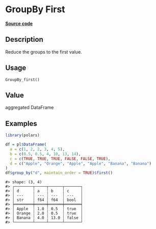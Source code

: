 
# GroupBy First

[**Source code**](https://github.com/pola-rs/r-polars/tree/main/R/group_by.R#L111)

## Description

Reduce the groups to the first value.

## Usage

<pre><code class='language-R'>GroupBy_first()
</code></pre>

## Value

aggregated DataFrame

## Examples

``` r
library(polars)

df = pl$DataFrame(
  a = c(1, 2, 2, 3, 4, 5),
  b = c(0.5, 0.5, 4, 10, 13, 14),
  c = c(TRUE, TRUE, TRUE, FALSE, FALSE, TRUE),
  d = c("Apple", "Orange", "Apple", "Apple", "Banana", "Banana")
)
df$group_by("d", maintain_order = TRUE)$first()
```

    #> shape: (3, 4)
    #> ┌────────┬─────┬──────┬───────┐
    #> │ d      ┆ a   ┆ b    ┆ c     │
    #> │ ---    ┆ --- ┆ ---  ┆ ---   │
    #> │ str    ┆ f64 ┆ f64  ┆ bool  │
    #> ╞════════╪═════╪══════╪═══════╡
    #> │ Apple  ┆ 1.0 ┆ 0.5  ┆ true  │
    #> │ Orange ┆ 2.0 ┆ 0.5  ┆ true  │
    #> │ Banana ┆ 4.0 ┆ 13.0 ┆ false │
    #> └────────┴─────┴──────┴───────┘
